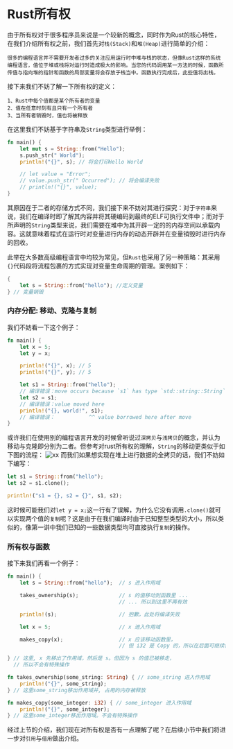 # Rust所有权

由于所有权对于很多程序员来说是一个较新的概念，同时作为Rust的核心特性，在我们介绍所有权之前，我们首先对`栈(Stack)`和`堆(Heap)`进行简单的介绍：
```
很多的编程语言并不需要开发者过多的关注应用运行时中堆与栈的状态，但像Rust这样的系统编程语言，值位于堆或栈将对运行时造成极大的影响。当您的代码调用某一方法的时候，函数所传值与指向堆的指针和函数的局部变量将会存放于栈当中。函数执行完成后，此些值将出栈。
```
接下来我们不妨了解一下所有权的定义：
```
1、Rust中每个值都是某个所有者的变量
2、值在任意时刻有且只有一个所有者
3、当所有者销毁时，值也将被释放
```
在这里我们不妨基于字符串及`String`类型进行举例：
```rust
fn main() {
    let mut s = String::from("Hello");
    s.push_str(" World");
    println!("{}", s); // 将会打印Hello World

    // let value = "Error";
    // value.push_str(" Occurred"); // 将会编译失败
    // println!("{}", value);
}
```
其原因在于二者的存储方式不同，我们接下来不妨对其进行探究：对于`字符串`来说，我们在编译时即了解其内容并将其硬编码到最终的ELF可执行文件中；而对于所声明的`String`类型来说，我们需要在堆中为其开辟一定的的内存空间以承载内容。这就意味着程式在运行时对变量进行内存的动态开辟并在变量销毁时进行内存的回收。

此举在大多数高级编程语言中均较为常见，但`Rust`也采用了另一种策略：其采用`{}`代码段将流程包裹的方式实现对变量生命周期的管理。案例如下：
```rust
{
    let s = String::from("hello"); //定义变量
} // 变量销毁
```
### 内存分配: 移动、克隆与复制
我们不妨看一下这个例子：
```rust
fn main() {
    let x = 5;
    let y = x;

    println!("{}", x); // 5
    println!("{}", y); // 5

    let s1 = String::from("hello");
    // 编译错误：move occurs because `s1` has type `std::string::String`, which does not implement the `Copy` trait
    let s2 = s1;
    // 编译错误：value moved here
    println!("{}, world!", s1);
    // 编译错误：           ^^ value borrowed here after move
}
```
或许我们在使用别的编程语言开发的时候曾听说过`深拷贝`与`浅拷贝`的概念，并认为移动与克隆即分别为二者。但参考对rust所有权的理解，`String`的移动更类似于如下图的流程：
![xx](https://doc.rust-lang.org/book/img/trpl04-04.svg)
而我们如果想实现在堆上进行数据的全拷贝的话，我们不妨如下编写：
```rust
let s1 = String::from("hello");
let s2 = s1.clone();

println!("s1 = {}, s2 = {}", s1, s2);
```
这时候可能我们对`let y = x;`这一行有了误解，为什么它没有调用`.clone()`就可以实现两个值的`复制`呢？这是由于在我们编译时由于已知整型类型的大小，所以类似的，像第一讲中我们已知的一些数据类型均可直接执行`复制`的操作。

### 所有权与函数
接下来我们再看一个例子：
```rust
fn main() {
    let s = String::from("hello");  // s 进入作用域

    takes_ownership(s);             // s 的值移动到函数里 ...
                                    // ... 所以到这里不再有效

    println!(s);                    // 抱歉，此处将编译失败

    let x = 5;                      // x 进入作用域

    makes_copy(x);                  // x 应该移动函数里，
                                    // 但 i32 是 Copy 的，所以在后面可继续使用 x

} // 这里, x 先移出了作用域，然后是 s。但因为 s 的值已被移走，
  // 所以不会有特殊操作

fn takes_ownership(some_string: String) { // some_string 进入作用域
    println!("{}", some_string);
} // 这里some_string移出作用域并, 占用的内存被释放

fn makes_copy(some_integer: i32) { // some_integer 进入作用域
    println!("{}", some_integer);
} // 这里some_integer移出作用域。不会有特殊操作
```
经过上节的介绍，我们现在对所有权是否有一点理解了呢？在后续小节中我们将进一步对`引用`与`借用`做出介绍。